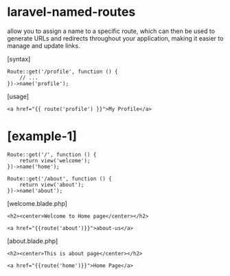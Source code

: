 # laravel-named-routes
allow you to assign a name to a specific route, 
which can then be used to generate URLs and redirects throughout your application, 
making it easier to manage and update links.

[syntax]
```
Route::get('/profile', function () {
    // ...
})->name('profile');
```

[usage]
```
<a href="{{ route('profile') }}">My Profile</a>
```

# [example-1]
```
Route::get('/', function () {
    return view('welcome');
})->name('home');

Route::get('/about', function () {
    return view('about');
})->name('about');
```

[welcome.blade.php]
```
<h2><center>Welcome to Home page</center></h2>

<a href="{{route('about')}}">about-us</a>
```

[about.blade.php]
```
<h2><center>This is about page</center></h2>

<a href="{{route('home')}}">Home Page</a>
```
